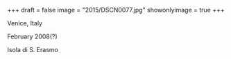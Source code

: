 +++
draft = false
image = "2015/DSCN0077.jpg"
showonlyimage = true
+++

Venice, Italy

February 2008(?)
<!--more-->

Isola di S. Erasmo
